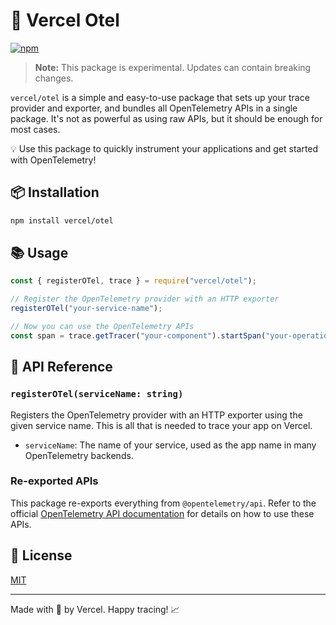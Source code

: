 <!--
PROMPT for GPT-4:
Write me a README.md for package vercel/otel that helps people get started by setting up their exporter and trace provider for them and false bundles all OPen Telemetry apis in a single package.
It's not a powerful as using raw APIS, but It should be enough for most cases.

This package exports function `register()` that registers open telemetry provider with a HTTP exporter.
Register function takes one argument, it's string and it's a service name. It will be used as the app name in many OpenTelemetry backends.
This package also reexports `@opentelemetry/api` and `@opentelemetry/semantics`.

Use that hip style for Readme that many JS devs use. Keep it concise.
-->

# 🚀 Vercel Otel

[![npm](https://img.shields.io/npm/v/@vercel/otel.svg)](https://www.npmjs.com/package/@vercel/otel)

> **Note:** This package is experimental. Updates can contain breaking changes.

`vercel/otel` is a simple and easy-to-use package that sets up your trace provider and exporter, and bundles all OpenTelemetry APIs in a single package. It's not as powerful as using raw APIs, but it should be enough for most cases.

💡 Use this package to quickly instrument your applications and get started with OpenTelemetry!

## 📦 Installation

```sh
npm install vercel/otel
```

## 📚 Usage

```javascript
const { registerOTel, trace } = require("vercel/otel");

// Register the OpenTelemetry provider with an HTTP exporter
registerOTel("your-service-name");

// Now you can use the OpenTelemetry APIs
const span = trace.getTracer("your-component").startSpan("your-operation");
```

## 📖 API Reference

### `registerOTel(serviceName: string)`

Registers the OpenTelemetry provider with an HTTP exporter using the given service name.
This is all that is needed to trace your app on Vercel.

- `serviceName`: The name of your service, used as the app name in many OpenTelemetry backends.

### Re-exported APIs

This package re-exports everything from `@opentelemetry/api`. Refer to the official [OpenTelemetry API documentation](https://opentelemetry.io/docs/instrumentation/js/) for details on how to use these APIs.

## 📄 License

[MIT](LICENSE)

---

Made with 💖 by Vercel. Happy tracing! 📈

